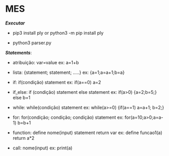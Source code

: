 # MES

***Executar***

- pip3 install ply   or  python3 -m pip install ply

- python3 parser.py




***Statements***:

- atribuição: var=value 				ex: a=1+b

- lista: {statement; statement; .....} 			ex: {a=1;a=a+1;b=a}

- if: if(condição) statement 				ex: if(a==0) a=2

- if_else: if (condição) statement else statement 	ex: if(a>0) {a=2;b=5;} else b=1

- while: while(condição) statement 			ex: while(a>=0) {if(a==1) a=a+1; b=2;}

- for: for(condição; condição; condição) statement 	ex: for(a=10;a>0;a=a-1) b=b+1

- function: define nome(input) statement return var 	ex: define funcao1(a) return a*2

- call: nome(input) 					ex: print(a)
